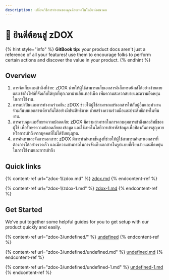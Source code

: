 ```yaml
---
description: เปลี่ยนวิธีการทำงานของคุณด้วยเทคโนโลยีแห่งอนาคต
---
```


# 👋 ยินดีต้อนสู่ zDOX

{% hint style="info" %}
**GitBook tip:** your product docs aren't just a reference of all your features! use them to encourage folks to perform certain actions and discover the value in your product.
{% endhint %}

## Overview

1. การจัดเก็บและเข้าถึงที่ง่าย: zDOX ช่วยให้ผู้ใช้สามารถเก็บเอกสารอิเล็กทรอนิกส์ได้อย่างง่ายดาย และเข้าถึงไฟล์ที่จัดเก็บได้ทุกที่ทุกเวลาผ่านอินเทอร์เน็ต เพิ่มความสะดวกสบายและความยืดหยุ่นในการใช้งาน.
2. การแบ่งปันและการทำงานร่วมกัน: zDOX ช่วยให้ผู้ใช้สามารถแชร์เอกสารให้กับผู้อื่นและทำงานร่วมกันบนเอกสารเดียวกันได้อย่างมีประสิทธิภาพ ช่วยสร้างความร่วมมือและประสิทธิภาพในทีมงาน.
3. การควบคุมและรักษาความปลอดภัย: zDOX มีความสามารถในการควบคุมการเข้าถึงและสิทธิ์ของผู้ใช้ เพื่อรักษาความปลอดภัยของข้อมูล และใช้เทคโนโลยีการเข้ารหัสข้อมูลเพื่อป้องกันการสูญหายหรือการเข้าถึงจากบุคคลที่ไม่ได้รับอนุญาต.
4. การค้นหาและจัดการเอกสาร: zDOX มีการทำค้นหาขั้นสูงที่ช่วยให้ผู้ใช้สามารถค้นหาเอกสารที่ต้องการได้อย่างรวดเร็ว และมีความสามารถในการจัดเก็บเอกสารในรูปแบบที่เรียบง่ายและยืดหยุ่นในการใช้งานและการเข้าถึง

>

## Quick links

{% content-ref url="zdox-1/zdox.md" %}
[zdox.md](zdox-1/zdox.md)
{% endcontent-ref %}

{% content-ref url="zdox-1/zdox-1.md" %}
[zdox-1.md](zdox-1/zdox-1.md)
{% endcontent-ref %}

## Get Started

We've put together some helpful guides for you to get setup with our product quickly and easily.

{% content-ref url="zdox-3/undefined/" %}
[undefined](zdox-3/undefined/)
{% endcontent-ref %}

{% content-ref url="zdox-3/undefined/undefined.md" %}
[undefined.md](zdox-3/undefined/undefined.md)
{% endcontent-ref %}

{% content-ref url="zdox-3/undefined/undefined-1.md" %}
[undefined-1.md](zdox-3/undefined/undefined-1.md)
{% endcontent-ref %}
